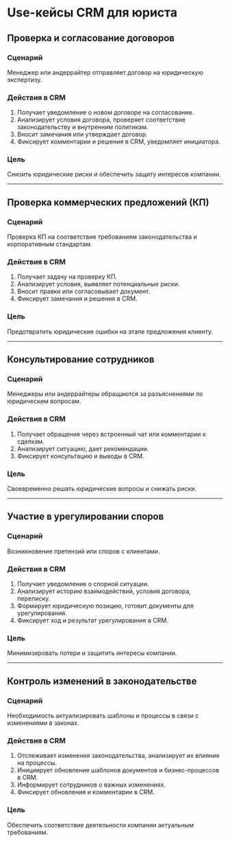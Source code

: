 # Use-кейсы CRM для юриста

## Проверка и согласование договоров

### Сценарий
Менеджер или андеррайтер отправляет договор на юридическую экспертизу.

### Действия в CRM
1. Получает уведомление о новом договоре на согласование.
2. Анализирует условия договора, проверяет соответствие законодательству и внутренним политикам.
3. Вносит замечания или утверждает договор.
4. Фиксирует комментарии и решения в CRM, уведомляет инициатора.

### Цель
Снизить юридические риски и обеспечить защиту интересов компании.

---

## Проверка коммерческих предложений (КП)

### Сценарий
Проверка КП на соответствие требованиям законодательства и корпоративным стандартам.

### Действия в CRM
1. Получает задачу на проверку КП.
2. Анализирует условия, выявляет потенциальные риски.
3. Вносит правки или согласовывает документ.
4. Фиксирует замечания и решения в CRM.

### Цель
Предотвратить юридические ошибки на этапе предложения клиенту.

---

## Консультирование сотрудников

### Сценарий
Менеджеры или андеррайтеры обращаются за разъяснениями по юридическим вопросам.

### Действия в CRM
1. Получает обращения через встроенный чат или комментарии к сделкам.
2. Анализирует ситуацию, дает рекомендации.
3. Фиксирует консультацию и выводы в CRM.

### Цель
Своевременно решать юридические вопросы и снижать риски.

---

## Участие в урегулировании споров

### Сценарий
Возникновение претензий или споров с клиентами.

### Действия в CRM
1. Получает уведомление о спорной ситуации.
2. Анализирует историю взаимодействий, условия договора, переписку.
3. Формирует юридическую позицию, готовит документы для урегулирования.
4. Фиксирует ход и результат урегулирования в CRM.

### Цель
Минимизировать потери и защитить интересы компании.

---

## Контроль изменений в законодательстве

### Сценарий
Необходимость актуализировать шаблоны и процессы в связи с изменениями в законах.

### Действия в CRM
1. Отслеживает изменения законодательства, анализирует их влияние на процессы.
2. Инициирует обновление шаблонов документов и бизнес-процессов в CRM.
3. Информирует сотрудников о важных изменениях.
4. Фиксирует обновления и комментарии в CRM.

### Цель
Обеспечить соответствие деятельности компании актуальным требованиям.